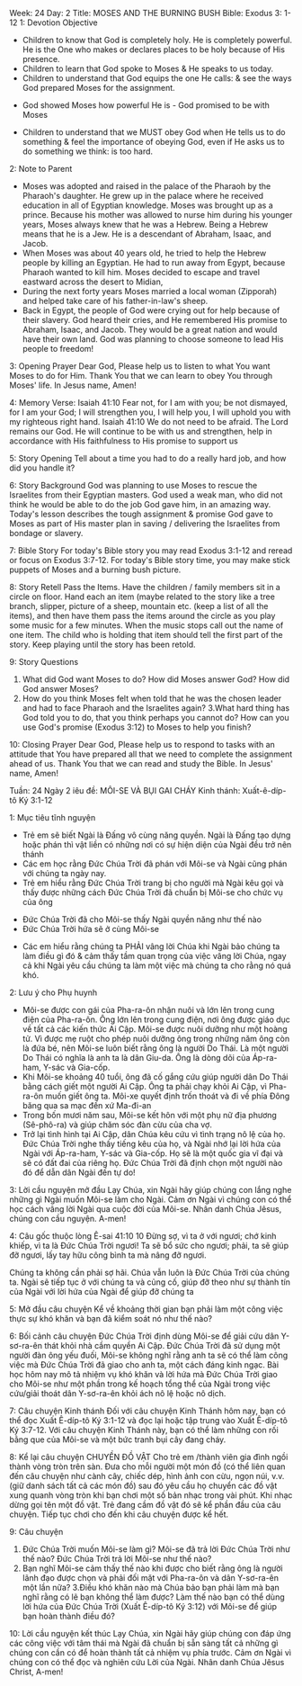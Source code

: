 Week: 24
Day: 2
Title: MOSES AND THE BURNING BUSH
Bible: Exodus 3: 1-12
1: Devotion Objective
* Children to know that God is completely holy. He is completely powerful. He is the One who makes or declares places to be holy because of His presence.
* Children to learn that God spoke to Moses & He speaks to us today.
* Children to understand that God equips the one He calls: & see the ways God prepared Moses for the assignment.
- God showed Moses how powerful He is - God promised to be with Moses
* Children to understand that we MUST obey God when He tells us to do something & feel the importance of obeying God, even if He asks us to do something we think: is too hard.

2: Note to Parent
- Moses was adopted and raised in the palace of the Pharaoh by the Pharaoh's daughter. He grew up in the palace where he received education in all of Egyptian knowledge. Moses was brought up as a prince. Because his mother was allowed to nurse him during his younger years, Moses always knew that he was a Hebrew. Being a Hebrew means that he is a Jew. He is a descendant of Abraham, Isaac, and Jacob.
- When Moses was about 40 years old, he tried to help the Hebrew people by killing an Egyptian. He had to run away from Egypt, because Pharaoh wanted to kill him. Moses decided to escape and travel eastward across the desert to Midian,
- During the next forty years Moses married a local woman (Zipporah) and helped take care of his father-in-law's sheep.
- Back in Egypt, the people of God were crying out for help because of their slavery. God heard their cries, and He remembered His promise to Abraham, Isaac, and Jacob. They would be a great nation and would have their own land. God was planning to choose someone to lead His people to freedom!

3: Opening Prayer
 Dear God, Please help us to listen to what You want Moses to do for Him. Thank You that we can learn to obey You through Moses' life. In Jesus name, Amen!

4: Memory Verse:
 Isaiah 41:10 Fear not, for I am with you; be not dismayed, for I am your God; I will strengthen you, I will help you, I will uphold you with my righteous right hand. Isaiah 41:10 We do not need to be afraid. The Lord remains our God. He will continue to be with us and strengthen, help in accordance with His faithfulness to His promise to support us

5: Story Opening
 Tell about a time you had to do a really hard job, and how did you handle it?

6: Story Background
God was planning to use Moses to rescue the Israelites from their Egyptian masters. God used a weak man, who did not think he would be able to do the job God gave him, in an amazing way. Today's lesson describes the tough assignment & promise God gave to Moses as part of His master plan in saving / delivering the Israelites from bondage or slavery.

7: Bible Story
For today's Bible story you may read Exodus 3:1-12 and reread or focus on Exodus 3:7-12. For today's Bible story time, you may make stick puppets of Moses and a burning bush picture.

8: Story Retell
Pass the Items. Have the children / family members sit in a circle on floor. Hand each an item (maybe related to the story like a tree branch, slipper, picture of a sheep, mountain etc. (keep a list of all the items), and then have them pass the items around the circle as you play some music for a few minutes. When the music stops call out the name of one item. The child who is holding that item should tell the first part of the story. Keep playing until the story has been retold.

9: Story Questions
1. What did God want Moses to do? How did Moses answer God? How did God answer Moses?
2. How do you think Moses felt when told that he was the chosen leader and had to face Pharaoh and the Israelites again?
3.What hard thing has God told you to do, that you think perhaps you cannot do? How can you use God's promise (Exodus 3:12) to Moses to help you finish?

10: Closing Prayer
Dear God, Please help us to respond to tasks with an attitude that You have prepared all that we need to complete the assignment ahead of us. Thank You that we can read and study the Bible. In Jesus' name, Amen!


Tuần: 24
Ngày 2
iêu đề: MÔI-SE VÀ BỤI GAI CHÁY
Kinh thánh: Xuất-ê-díp-tô Ký 3:1-12

1: Mục tiêu tĩnh nguyện
* Trẻ em sẽ biết Ngài là Đấng vô cùng năng quyền. Ngài là Đấng tạo dựng hoặc phán thì vật liền có những nơi có sự hiện diện của Ngài đều trở nên thánh
* Các em học rằng Đức Chúa Trời đã phán với Môi-se và Ngài cũng phán với chúng ta ngày nay.
* Trẻ em hiểu rằng Đức Chúa Trời trang bị cho người mà Ngài kêu gọi và thấy được những cách Đức Chúa Trời đã chuẩn bị Môi-se cho chức vụ của ông
- Đức Chúa Trời đã cho Môi-se thấy Ngài quyền năng như thế nào
- Đức Chúa Trời hứa sẽ ở cùng Môi-se
* Các em hiểu rằng chúng ta PHẢI vâng lời Chúa khi Ngài bảo chúng ta làm điều gì đó & cảm thấy tầm quan trọng của việc vâng lời Chúa, ngay cả khi Ngài yêu cầu chúng ta làm một việc mà chúng ta cho rằng nó quá khó.

2: Lưu ý cho Phụ huynh
- Môi-se được con gái của Pha-ra-ôn nhận nuôi và lớn lên trong cung điện của Pha-ra-ôn. Ông lớn lên trong cung điện, nơi ông được giáo dục về tất cả các kiến ​​thức Ai Cập. Môi-se được nuôi dưỡng như một hoàng tử. Vì được mẹ ruột cho phép nuôi dưỡng ông trong những năm ông còn là đứa bé, nên Môi-se luôn biết rằng ông là người Do Thái. Là một người Do Thái có nghĩa là anh ta là dân Giu-da. Ông là dòng dõi của Áp-ra-ham, Y-sác và Gia-cốp.
- Khi Môi-se khoảng 40 tuổi, ông đã cố gắng cứu giúp người dân Do Thái bằng cách giết một người Ai Cập. Ông ta phải chạy khỏi Ai Cập, vì Pha-ra-ôn muốn giết ông ta. Môi-xe quyết định trốn thoát và đi về phía Đông băng qua sa mạc đến xứ Ma-đi-an
- Trong bốn mươi năm sau, Môi-se kết hôn với một phụ nữ địa phương (Sê-phô-ra) và giúp chăm sóc đàn cừu của cha vợ.
- Trở lại tình hình tại Ai Cập, dân Chúa kêu cứu vì tình trạng nô lệ của họ. Đức Chúa Trời nghe thấy tiếng kêu của họ, và Ngài nhớ lại lời hứa của Ngài với Áp-ra-ham, Y-sác và Gia-cốp. Họ sẽ là một quốc gia vĩ đại và sẽ có đất đai của riêng họ. Đức Chúa Trời đã định chọn một người nào đó để dẫn dân Ngài đến tự do!

3: Lời cầu nguyện mở đầu
 Lạy Chúa, xin Ngài hãy giúp chúng con lắng nghe những gì Ngài muốn Môi-se làm cho Ngài. Cảm ơn Ngài vì chúng con có thể học cách vâng lời Ngài qua cuộc đời của Môi-se. Nhân danh Chúa Jêsus, chúng con cầu nguyện. A-men!


4: Câu gốc thuộc lòng
 Ê-sai 41:10
10 Đừng sợ, vì ta ở với ngươi; chớ kinh khiếp, vì ta là Đức Chúa Trời ngươi! Ta sẽ bổ sức cho ngươi; phải, ta sẽ giúp đỡ ngươi, lấy tay hữu công bình ta mà nâng đỡ ngươi.

Chúng ta không cần phải sợ hãi. Chúa vẫn luôn là Đức Chúa Trời của chúng ta. Ngài sẽ tiếp tục ở với chúng ta và củng cố, giúp đỡ theo như sự thành tín của Ngài với lời hứa của Ngài để giúp đỡ chúng ta

5: Mở đầu câu chuyện
Kể về khoảng thời gian bạn phải làm một công việc thực sự khó khăn và bạn đã kiểm soát nó như thế nào?

6: Bối cảnh câu chuyện
Đức Chúa Trời định dùng Môi-se để giải cứu dân Y-sơ-ra-ên thát khỏi nhà cầm quyền Ai Cập. Đức Chúa Trời đã sử dụng một người đàn ông yếu đuối, Môi-se không nghĩ rằng anh ta sẽ có thể làm công việc mà Đức Chúa Trời đã giao cho anh ta, một cách đáng kinh ngạc. Bài học hôm nay mô tả nhiệm vụ khó khăn và lời hứa mà Đức Chúa Trời giao cho Môi-se như một phần trong kế hoạch tổng thể của Ngài trong việc cứu/giải thoát dân Y-sơ-ra-ên khỏi ách nô lệ hoặc nô dịch.

7: Câu chuyện Kinh thánh
Đối với câu chuyện Kinh Thánh hôm nay, bạn có thể đọc Xuất Ê-díp-tô Ký 3:1-12 và đọc lại hoặc tập trung vào Xuất Ê-díp-tô Ký 3:7-12. Với câu chuyện Kinh Thánh này, bạn có thể làm những con rối bằng que của Môi-se và một bức tranh bụi cây đang cháy.

8: Kể lại câu chuyện
CHUYỀN ĐỒ VẬT
 Cho trẻ em /thành viên gia đình ngồi thành vòng tròn trên sàn. Đưa cho mỗi người một món đồ (có thể liên quan đến câu chuyện như cành cây, chiếc dép, hình ảnh con cừu, ngọn núi, v.v. (giữ danh sách tất cả các món đồ) sau đó yêu cầu họ chuyển các đồ vật xung quanh vòng tròn khi bạn chơi một số bản nhạc trong vài phút. Khi nhạc dừng gọi tên một đồ vật. Trẻ đang cầm đồ vật đó sẽ kể phần đầu của câu chuyện. Tiếp tục chơi cho đến khi câu chuyện được kể hết.

9: Câu chuyện
1. Đức Chúa Trời muốn Môi-se làm gì? Môi-se đã trả lời Đức Chúa Trời như thế nào? Đức Chúa Trời trả lời Môi-se như thế nào?
2. Bạn nghĩ Môi-se cảm thấy thế nào khi được cho biết rằng ông là người lãnh đạo được chọn và phải đối mặt với Pha-ra-ôn và dân Y-sơ-ra-ên một lần nữa?
3.Điều khó khăn nào mà Chúa bảo bạn phải làm mà bạn nghĩ rằng có lẽ bạn không thể làm được? Làm thế nào bạn có thể dùng lời hứa của Đức Chúa Trời (Xuất Ê-díp-tô Ký 3:12) với Môi-se để giúp bạn hoàn thành điều đó?

10: Lời cầu nguyện kết thúc
Lạy Chúa, xin Ngài hãy giúp chúng con đáp ứng các công việc với tâm thái mà Ngài đã chuẩn bị sẵn sàng tất cả những gì chúng con cần có để hoàn thành tất cả nhiệm vụ phía trước. Cảm ơn Ngài vì chúng con có thể đọc và nghiên cứu Lời của Ngài. Nhân danh Chúa Jêsus Christ, A-men!